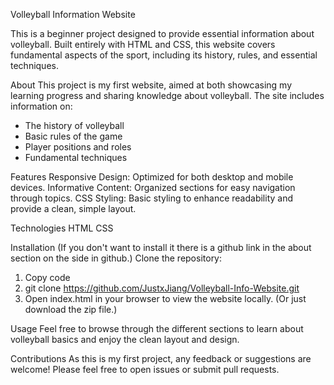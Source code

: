 Volleyball Information Website

This is a beginner project designed to provide essential information about volleyball. Built entirely with HTML and CSS, this website covers fundamental aspects of the sport, including its history, rules, and essential techniques.


About
This project is my first website, aimed at both showcasing my learning progress and sharing knowledge about volleyball. The site includes information on:
- The history of volleyball
- Basic rules of the game
- Player positions and roles
- Fundamental techniques


Features
Responsive Design: Optimized for both desktop and mobile devices.
Informative Content: Organized sections for easy navigation through topics.
CSS Styling: Basic styling to enhance readability and provide a clean, simple layout.

Technologies
HTML
CSS

Installation
(If you don't want to install it there is a github link in the about section on the side in github.)
Clone the repository:
1. Copy code
2. git clone https://github.com/JustxJiang/Volleyball-Info-Website.git
3. Open index.html in your browser to view the website locally.
(Or just download the zip file.)

Usage
Feel free to browse through the different sections to learn about volleyball basics and enjoy the clean layout and design.

Contributions
As this is my first project, any feedback or suggestions are welcome! Please feel free to open issues or submit pull requests.
